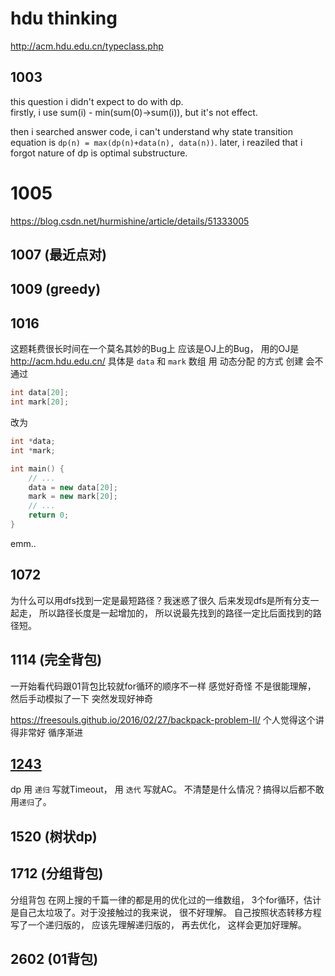 # hdu thinking
http://acm.hdu.edu.cn/typeclass.php

## 1003
this question i didn't expect to do with dp. <br/>
firstly, i use sum(i) - min(sum(0)->sum(i)), but it's not effect.

then i searched answer code, i can't understand why state transition equation is
`dp(n) = max(dp(n)+data(n), data(n))`.
later, i reaziled that i forgot nature of dp is optimal substructure.

# 1005
https://blog.csdn.net/hurmishine/article/details/51333005

## 1007 (最近点对)

## 1009 (greedy)

## 1016
这题耗费很长时间在一个莫名其妙的Bug上
应该是OJ上的Bug， 用的OJ是 http://acm.hdu.edu.cn/
具体是
`data` 和 `mark` 数组 用 动态分配 的方式 创建 会不通过
```c++
int data[20];
int mark[20];
```
改为
```c++
int *data;
int *mark;

int main() {
    // ...
    data = new data[20];
    mark = new mark[20];
    // ...
    return 0;
}
```
emm..

## 1072
为什么可以用dfs找到一定是最短路径？我迷惑了很久
后来发现dfs是所有分支一起走， 所以路径长度是一起增加的，
所以说最先找到的路径一定比后面找到的路径短。

## 1114 (完全背包)
一开始看代码跟01背包比较就for循环的顺序不一样 感觉好奇怪 不是很能理解，
然后手动模拟了一下 突然发现好神奇

https://freesouls.github.io/2016/02/27/backpack-problem-II/
个人觉得这个讲得非常好 循序渐进

## [1243](#head)
dp 用 `递归` 写就Timeout， 用 `迭代` 写就AC。
不清楚是什么情况？搞得以后都不敢用`递归`了。

## 1520 (树状dp)

## 1712 (分组背包)
分组背包 在网上搜的千篇一律的都是用的优化过的一维数组， 3个for循环，估计是自己太垃圾了。对于没接触过的我来说， 很不好理解。
自己按照状态转移方程写了一个递归版的， 应该先理解递归版的， 再去优化， 这样会更加好理解。

## 2602 (01背包)

